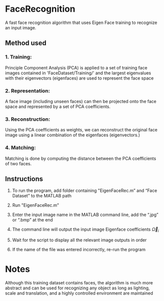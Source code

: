# FaceRecognition
A fast face recognition algorithm that uses Eigen Face training to recognize an input image.


## Method used

### 1. Training: 
Principle Component Analysis (PCA) is applied to a set of training face images contained in 'FaceDataset/Training/' and the largest eigenvalues with their eigenvectors (eigenfaces) are used to represent the face space

### 2. Representation: 
A face image (including unseen faces) can then be projected onto the face space and represented by a set of PCA coefficients. 
### 3. Reconstruction:
Using the PCA coefficients as weights, we can reconstruct the original face image using a linear combination of the eigenfaces (eigenvectors.)
### 4. Matching: 
Matching is done by computing the distance between the PCA coefficients of two faces.

## Instructions

1) To run the program, add folder containing "EigenFaceRec.m”  and “Face Dataset” to the MATLAB path

2) Run "EigenFaceRec.m”

3) Enter the input image name in the MATLAB command line, add the “.jpg” or “.bmp” at the end

4) The command line will output the input image Eigenface coefficients $\overrightarrow{\Omega}_i$

5) Wait for the script to display all the relevant image outputs in order

6) If the name of the file was entered incorrectly, re-run the program


# Notes
Although this training dataset contains faces, the algorithm is much more abstract and can be used for recognizing any object as long as lighting, scale and translation, and a highly controlled environment are maintained
